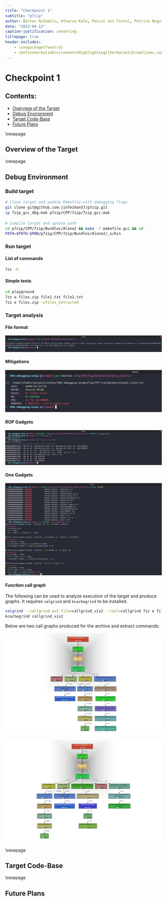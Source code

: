```yaml
---
title: "Checkpoint 1"
subtitle: "p7zip"
author: [Arnav Nidumolu, Atharva Kale, Pascal von Fintel, Patrick Negus]
date: "2023-04-12"
caption-justification: centering
titlepage: true
header-includes:
    - \usepackage{fvextra}
    - \DefineVerbatimEnvironment{Highlighting}{Verbatim}{breaklines,commandchars=\\\{\}}
---
```


# Checkpoint 1

## Contents:

-   [Overview of the Target](#overview-of-the-target)
-   [Debug Environment](#debug-environment)
-   [Target Code-Base](#target-code-base)
-   [Future Plans](#future-plans)

\newpage

## Overview of the Target

\newpage

## Debug Environment

### Build target

```bash
# Clone target and update Makefile with debugging flags
git clone git@github.com:jinfeihan57/p7zip.git
cp 7zip_gcc_dbg.mak p7zip/CPP/7zip/7zip_gcc.mak

# Compile target and update path
cd p7zip/CPP/7zip/Bundles/Alone2 && make -f makefile.gcc && cd -
PATH=$PATH:$PWD/p7zip/CPP/7zip/Bundles/Alone2/_o/bin
```

### Run target

#### List of commands

```bash
7zz -h
```

#### Simple tests

```bash
cd playground
7zz a files.zip file1.txt file2.txt
7zz e files.zip -ofiles_extracted
```

### Target analysis

#### File format

![File format](screenshots/file_format.png)

#### Mitigations

![Checksec mitigations](screenshots/checksec_mitigations.png)

#### ROP Gadgets

![List of ROP Gadgets](screenshots/rop_gadgets.png)

#### One Gadgets

![List of One Gadgets](screenshots/one_gadgets.png)

#### Function call graph

The following can be used to analyze execution of the target and produce graphs. It requires `valgrind` and `kcachegrind` to be installed.

```bash
valgrind --callgrind-out-file=callgrind_vis2 --tool=callgrind 7zz e files.zip -ofiles_extracted
kcachegrind callgrind_vis2
```

Below are two call graphs produced for the archive and extract commands:

![Zip files](screenshots/func_call_graph1.png)

![Extract files](screenshots/func_call_graph2.png)

\newpage

## Target Code-Base

\newpage

## Future Plans

